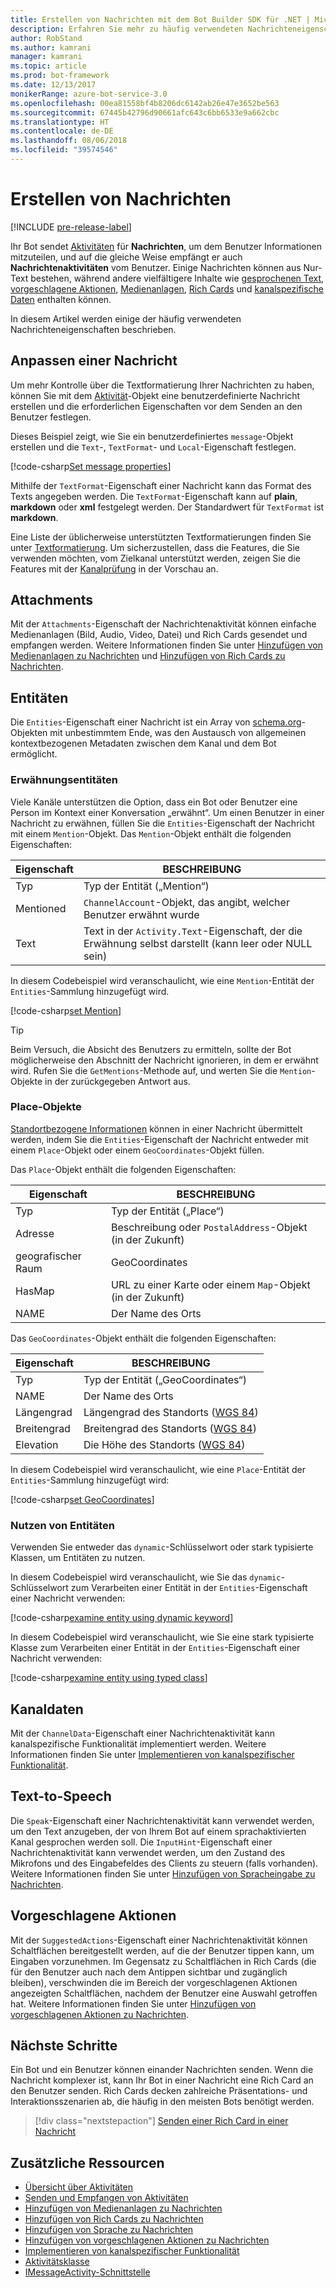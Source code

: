 ```yaml
---
title: Erstellen von Nachrichten mit dem Bot Builder SDK für .NET | Microsoft-Dokumentation
description: Erfahren Sie mehr zu häufig verwendeten Nachrichteneigenschaften innerhalb des Bot Builder SDK für .NET.
author: RobStand
ms.author: kamrani
manager: kamrani
ms.topic: article
ms.prod: bot-framework
ms.date: 12/13/2017
monikerRange: azure-bot-service-3.0
ms.openlocfilehash: 00ea81558bf4b8206dc6142ab26e47e3652be563
ms.sourcegitcommit: 67445b42796d90661afc643c6bb6533e9a662cbc
ms.translationtype: HT
ms.contentlocale: de-DE
ms.lasthandoff: 08/06/2018
ms.locfileid: "39574546"
---
```

# <a name="create-messages"></a>Erstellen von Nachrichten

[!INCLUDE [pre-release-label](../includes/pre-release-label-v3.md)]

Ihr Bot sendet [Aktivitäten](bot-builder-dotnet-activities.md) für **Nachrichten**, um dem Benutzer Informationen mitzuteilen, und auf die gleiche Weise empfängt er auch **Nachrichtenaktivitäten** vom Benutzer. Einige Nachrichten können aus Nur-Text bestehen, während andere vielfältigere Inhalte wie [gesprochenen Text](bot-builder-dotnet-text-to-speech.md), [vorgeschlagene Aktionen](bot-builder-dotnet-add-suggested-actions.md), [Medienanlagen](bot-builder-dotnet-add-media-attachments.md), [Rich Cards](bot-builder-dotnet-add-rich-card-attachments.md) und [kanalspezifische Daten](bot-builder-dotnet-channeldata.md) enthalten können. 

In diesem Artikel werden einige der häufig verwendeten Nachrichteneigenschaften beschrieben.

## <a name="customizing-a-message"></a>Anpassen einer Nachricht

Um mehr Kontrolle über die Textformatierung Ihrer Nachrichten zu haben, können Sie mit dem [Aktivität](https://docs.botframework.com/en-us/csharp/builder/sdkreference/dc/d2f/class_microsoft_1_1_bot_1_1_connector_1_1_activity.html)-Objekt eine benutzerdefinierte Nachricht erstellen und die erforderlichen Eigenschaften vor dem Senden an den Benutzer festlegen.

Dieses Beispiel zeigt, wie Sie ein benutzerdefiniertes `message`-Objekt erstellen und die `Text`-, `TextFormat`- und `Local`-Eigenschaft festlegen.

[!code-csharp[Set message properties](../includes/code/dotnet-create-messages.cs#setBasicProperties)]

Mithilfe der `TextFormat`-Eigenschaft einer Nachricht kann das Format des Texts angegeben werden. Die `TextFormat`-Eigenschaft kann auf **plain**, **markdown** oder **xml** festgelegt werden. Der Standardwert für `TextFormat` ist **markdown**. 

Eine Liste der üblicherweise unterstützten Textformatierungen finden Sie unter [Textformatierung](../bot-service-channel-inspector.md#text-formatting). Um sicherzustellen, dass die Features, die Sie verwenden möchten, vom Zielkanal unterstützt werden, zeigen Sie die Features mit der [Kanalprüfung](../bot-service-channel-inspector.md) in der Vorschau an.

## <a name="attachments"></a>Attachments

Mit der `Attachments`-Eigenschaft der Nachrichtenaktivität können einfache Medienanlagen (Bild, Audio, Video, Datei) und Rich Cards gesendet und empfangen werden. Weitere Informationen finden Sie unter [Hinzufügen von Medienanlagen zu Nachrichten](bot-builder-dotnet-add-media-attachments.md) und [Hinzufügen von Rich Cards zu Nachrichten](bot-builder-dotnet-add-rich-card-attachments.md).

## <a name="entities"></a>Entitäten

Die `Entities`-Eigenschaft einer Nachricht ist ein Array von <a href="http://schema.org/" target="_blank">schema.org</a>-Objekten mit unbestimmtem Ende, was den Austausch von allgemeinen kontextbezogenen Metadaten zwischen dem Kanal und dem Bot ermöglicht.

### <a name="mention-entities"></a>Erwähnungsentitäten

Viele Kanäle unterstützen die Option, dass ein Bot oder Benutzer eine Person im Kontext einer Konversation „erwähnt“. Um einen Benutzer in einer Nachricht zu erwähnen, füllen Sie die `Entities`-Eigenschaft der Nachricht mit einem `Mention`-Objekt. Das `Mention`-Objekt enthält die folgenden Eigenschaften: 

| Eigenschaft | BESCHREIBUNG | 
|----|----|
| Typ | Typ der Entität („Mention“) | 
| Mentioned | `ChannelAccount`-Objekt, das angibt, welcher Benutzer erwähnt wurde | 
| Text | Text in der `Activity.Text`-Eigenschaft, der die Erwähnung selbst darstellt (kann leer oder NULL sein) |

In diesem Codebeispiel wird veranschaulicht, wie eine `Mention`-Entität der `Entities`-Sammlung hinzugefügt wird.

[!code-csharp[set Mention](../includes/code/dotnet-create-messages.cs#setMention)]

> [!TIP]
> Beim Versuch, die Absicht des Benutzers zu ermitteln, sollte der Bot möglicherweise den Abschnitt der Nachricht ignorieren, in dem er erwähnt wird. Rufen Sie die `GetMentions`-Methode auf, und werten Sie die `Mention`-Objekte in der zurückgegeben Antwort aus.

### <a name="place-objects"></a>Place-Objekte

<a href="https://schema.org/Place" target="_blank">Standortbezogene Informationen</a> können in einer Nachricht übermittelt werden, indem Sie die `Entities`-Eigenschaft der Nachricht entweder mit einem `Place`-Objekt oder einem `GeoCoordinates`-Objekt füllen. 

Das `Place`-Objekt enthält die folgenden Eigenschaften:

| Eigenschaft | BESCHREIBUNG | 
|----|----|
| Typ | Typ der Entität („Place“) |
| Adresse | Beschreibung oder `PostalAddress`-Objekt (in der Zukunft) | 
| geografischer Raum | GeoCoordinates | 
| HasMap | URL zu einer Karte oder einem `Map`-Objekt (in der Zukunft) |
| NAME | Der Name des Orts |

Das `GeoCoordinates`-Objekt enthält die folgenden Eigenschaften:

| Eigenschaft | BESCHREIBUNG | 
|----|----|
| Typ | Typ der Entität („GeoCoordinates“) |
| NAME | Der Name des Orts |
| Längengrad | Längengrad des Standorts (<a href="https://en.wikipedia.org/wiki/World_Geodetic_System" target="_blank">WGS 84</a>) | 
| Breitengrad | Breitengrad des Standorts (<a href="https://en.wikipedia.org/wiki/World_Geodetic_System" target="_blank">WGS 84</a>) | 
| Elevation | Die Höhe des Standorts (<a href="https://en.wikipedia.org/wiki/World_Geodetic_System" target="_blank">WGS 84</a>) | 

In diesem Codebeispiel wird veranschaulicht, wie eine `Place`-Entität der `Entities`-Sammlung hinzugefügt wird:

[!code-csharp[set GeoCoordinates](../includes/code/dotnet-create-messages.cs#setGeoCoord)]

### <a name="consume-entities"></a>Nutzen von Entitäten

Verwenden Sie entweder das `dynamic`-Schlüsselwort oder stark typisierte Klassen, um Entitäten zu nutzen.

In diesem Codebeispiel wird veranschaulicht, wie Sie das `dynamic`-Schlüsselwort zum Verarbeiten einer Entität in der `Entities`-Eigenschaft einer Nachricht verwenden:

[!code-csharp[examine entity using dynamic keyword](../includes/code/dotnet-create-messages.cs#examineEntity1)]

In diesem Codebeispiel wird veranschaulicht, wie Sie eine stark typisierte Klasse zum Verarbeiten einer Entität in der `Entities`-Eigenschaft einer Nachricht verwenden:

[!code-csharp[examine entity using typed class](../includes/code/dotnet-create-messages.cs#examineEntity2)]

## <a name="channel-data"></a>Kanaldaten

Mit der `ChannelData`-Eigenschaft einer Nachrichtenaktivität kann kanalspezifische Funktionalität implementiert werden. Weitere Informationen finden Sie unter [Implementieren von kanalspezifischer Funktionalität](bot-builder-dotnet-channeldata.md).

## <a name="text-to-speech"></a>Text-to-Speech

Die `Speak`-Eigenschaft einer Nachrichtenaktivität kann verwendet werden, um den Text anzugeben, der von Ihrem Bot auf einem sprachaktivierten Kanal gesprochen werden soll. Die `InputHint`-Eigenschaft einer Nachrichtenaktivität kann verwendet werden, um den Zustand des Mikrofons und des Eingabefeldes des Clients zu steuern (falls vorhanden). Weitere Informationen finden Sie unter [Hinzufügen von Spracheingabe zu Nachrichten](bot-builder-dotnet-text-to-speech.md).

## <a name="suggested-actions"></a>Vorgeschlagene Aktionen

Mit der `SuggestedActions`-Eigenschaft einer Nachrichtenaktivität können Schaltflächen bereitgestellt werden, auf die der Benutzer tippen kann, um Eingaben vorzunehmen. Im Gegensatz zu Schaltflächen in Rich Cards (die für den Benutzer auch nach dem Antippen sichtbar und zugänglich bleiben), verschwinden die im Bereich der vorgeschlagenen Aktionen angezeigten Schaltflächen, nachdem der Benutzer eine Auswahl getroffen hat. Weitere Informationen finden Sie unter [Hinzufügen von vorgeschlagenen Aktionen zu Nachrichten](bot-builder-dotnet-add-suggested-actions.md).

## <a name="next-steps"></a>Nächste Schritte

Ein Bot und ein Benutzer können einander Nachrichten senden. Wenn die Nachricht komplexer ist, kann Ihr Bot in einer Nachricht eine Rich Card an den Benutzer senden. Rich Cards decken zahlreiche Präsentations- und Interaktionsszenarien ab, die häufig in den meisten Bots benötigt werden.

> [!div class="nextstepaction"]
> [Senden einer Rich Card in einer Nachricht](bot-builder-dotnet-add-rich-card-attachments.md)

## <a name="additional-resources"></a>Zusätzliche Ressourcen

- [Übersicht über Aktivitäten](bot-builder-dotnet-activities.md)
- [Senden und Empfangen von Aktivitäten](bot-builder-dotnet-connector.md)
- [Hinzufügen von Medienanlagen zu Nachrichten](bot-builder-dotnet-add-media-attachments.md)
- [Hinzufügen von Rich Cards zu Nachrichten](bot-builder-dotnet-add-rich-card-attachments.md)
- [Hinzufügen von Sprache zu Nachrichten](bot-builder-dotnet-text-to-speech.md)
- [Hinzufügen von vorgeschlagenen Aktionen zu Nachrichten](bot-builder-dotnet-add-suggested-actions.md)
- [Implementieren von kanalspezifischer Funktionalität](bot-builder-dotnet-channeldata.md)
- <a href="https://docs.botframework.com/en-us/csharp/builder/sdkreference/dc/d2f/class_microsoft_1_1_bot_1_1_connector_1_1_activity.html" target="_blank">Aktivitätsklasse</a>
- <a href="/dotnet/api/microsoft.bot.connector.imessageactivity" target="_blank">IMessageActivity-Schnittstelle</a>

